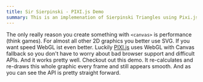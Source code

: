 ```yaml
---
title: Sir Sierpinski - PIXI.js Demo
summary: This is an implemenation of Sierpinski Triangles using Pixi.js.
---
```



<script data-slug-hash="Gflmy" data-user="jorin" data-height="400" data-default-tab="result" data-theme-id="8862" class='codepen' async src="//codepen.io/assets/embed/ei.js" ></script>

The only really reason you create something with `<canvas>` is performance (think games).
For almost all other 2D graphics you better use SVG.
If you want speed WebGL ist even better.
Luckily [PIXI.js](http://www.pixijs.com/) uses WebGL with Canvas fallback so you don't have to worry about bad browser support and difficult APIs.
And it works pretty well.
Checkout out this demo. It re-calculates and re-draws this whole graphic every frame and still appears smooth.
And as you can see the API is pretty straight forward.

